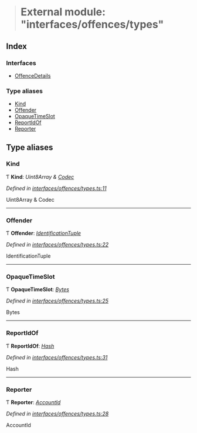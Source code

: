 > # External module: "interfaces/offences/types"

## Index

### Interfaces

* [OffenceDetails](../interfaces/_interfaces_offences_types_.offencedetails.md)

### Type aliases

* [Kind](_interfaces_offences_types_.md#kind)
* [Offender](_interfaces_offences_types_.md#offender)
* [OpaqueTimeSlot](_interfaces_offences_types_.md#opaquetimeslot)
* [ReportIdOf](_interfaces_offences_types_.md#reportidof)
* [Reporter](_interfaces_offences_types_.md#reporter)

## Type aliases

###  Kind

Ƭ **Kind**: *Uint8Array & [Codec](../interfaces/_types_.codec.md)*

*Defined in [interfaces/offences/types.ts:11](https://github.com/polkadot-js/api/blob/87f195d/packages/types/src/interfaces/offences/types.ts#L11)*

Uint8Array & Codec

___

###  Offender

Ƭ **Offender**: *[IdentificationTuple](_interfaces_session_types_.md#identificationtuple)*

*Defined in [interfaces/offences/types.ts:22](https://github.com/polkadot-js/api/blob/87f195d/packages/types/src/interfaces/offences/types.ts#L22)*

IdentificationTuple

___

###  OpaqueTimeSlot

Ƭ **OpaqueTimeSlot**: *[Bytes](../classes/_primitive_bytes_.bytes.md)*

*Defined in [interfaces/offences/types.ts:25](https://github.com/polkadot-js/api/blob/87f195d/packages/types/src/interfaces/offences/types.ts#L25)*

Bytes

___

###  ReportIdOf

Ƭ **ReportIdOf**: *[Hash](_interfaces_runtime_types_.md#hash)*

*Defined in [interfaces/offences/types.ts:31](https://github.com/polkadot-js/api/blob/87f195d/packages/types/src/interfaces/offences/types.ts#L31)*

Hash

___

###  Reporter

Ƭ **Reporter**: *[AccountId](../classes/_primitive_generic_accountid_.accountid.md)*

*Defined in [interfaces/offences/types.ts:28](https://github.com/polkadot-js/api/blob/87f195d/packages/types/src/interfaces/offences/types.ts#L28)*

AccountId